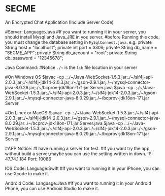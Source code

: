 # SECME
 An Encrypted Chat Application (Include Server Code)

#Server:
  Language:Java
  #If you want to running it in your server, you should install Mysql and Java_JRE in you server.
  #before Running this code, you must change the database setting in `MySqlConnect.java`.
  e.g.
    private String host = "localhost";
    private int port = 3306;
    private String db_name = "SECME_APP";
    private String db_account = "root";
    private String db_password = "12345678";
  

  Java Command:
  #Notice
  `./~` is the `lib` file location in your server

  #On Windows OS
    $javac -cp .;./~/Java-WebSocket-1.5.3.jar;./~/slf4j-api-2.0.3.jar;./~/slf4j-jdk14-2.0.3.jar;./~/gson-2.9.1.jar;./~/mysql-connector-java-8.0.29.jar;./~/bcprov-jdk18on-171.jar Server.java
    $java -cp .;./~/Java-WebSocket-1.5.3.jar;./~/slf4j-api-2.0.3.jar;./~/slf4j-jdk14-2.0.3.jar;./~/gson-2.9.1.jar;./~/mysql-connector-java-8.0.29.jar;./~/bcprov-jdk18on-171.jar Server

  #On Linux or MacOS
    $javac -cp .:./~/Java-WebSocket-1.5.3.jar:./~/slf4j-api-2.0.3.jar:./~/slf4j-jdk14-2.0.3.jar:./~/gson-2.9.1.jar:./~/mysql-connector-java-8.0.29.jar:./~/bcprov-jdk18on-171.jar Server.java
    $java -cp .:./~/Java-WebSocket-1.5.3.jar:./~/slf4j-api-2.0.3.jar:./~/slf4j-jdk14-2.0.3.jar:./~/gson-2.9.1.jar:./~/mysql-connector-java-8.0.29.jar:./~/bcprov-jdk18on-171.jar Server


#APP
  Notice:
  #I have running a server for test.
  #If you want try the app without build a server,maybe you can use the setting written in down.
    IP: 47.74.1.184  Port: 10086

  IOS Code:
    Language:Swift
    #If you want to running it in your iPhone, you can use Xcode to make it.

  Android Code:
    Language:Java
    #If you want to running  it in your Android Phone, you can use Android Studio to make it.
